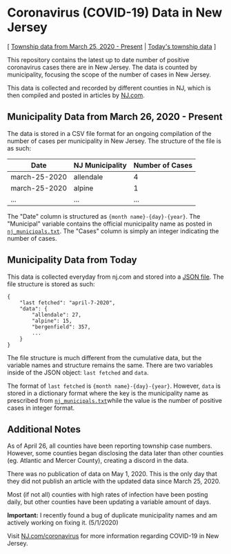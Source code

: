 # Coronavirus (COVID-19) Data in New Jersey
[
[ Township data from March 25, 2020 - Present](https://raw.githubusercontent.com/saaqebs/covid19-newjersey/master/nj_total.csv)  |  [Today's township data](https://raw.githubusercontent.com/saaqebs/covid19-newjersey/master/nj_today.json) ]

This repository contains the latest up to date number of positive coronavirus cases there are in New Jersey. The data is counted by municipality, focusing the scope of the number of cases in New Jersey.

This data is collected and recorded by different counties in NJ, which is then compiled and posted in articles by [NJ.com](https://www.nj.com/coronavirus/). 

## Municipality Data from March 26, 2020 - Present

The data is stored in a CSV file format for an ongoing compilation of the number of cases per municipality in New Jersey. The structure of the file is as such:

| Date          | NJ Municipality | Number of Cases |
|---------------|-----------------|-----------------|
| march-25-2020 | allendale       | 4               |
| march-25-2020 | alpine          | 1               |
| ...           | ...             | ...             |

The "Date" column is structured as `{month name}-{day}-{year}`. The "Municipal" variable contains the official municipality name as posted in [`nj_municipals.txt`](https://raw.githubusercontent.com/saaqebs/covid19-newjersey/master/nj_municipals.txt). The "Cases" column is simply an integer indicating the number of cases.

## Municipality Data from Today

This data is collected everyday from nj.com and stored into a [JSON file](https://raw.githubusercontent.com/saaqebs/covid19-newjersey/master/nj_today.json). The file structure is stored as such:

```
{
    "last fetched": "april-7-2020",
    "data": {
        "allendale": 27, 
        "alpine": 15, 
        "bergenfield": 357,
        ...
    }
}

```

The file structure is much different from the cumulative data, but the variable names and structure remains the same. There are two variables inside of the JSON object: `last fetched` and `data`. 

The format of `last fetched` is `{month name}-{day}-{year}`. However, `data` is stored in a dictionary format where the key is the municipality name as prescribed from [`nj_municipals.txt`](https://raw.githubusercontent.com/saaqebs/covid19-newjersey/master/nj_municipals.txt)while the value is the number of positive cases in integer format.

## Additional Notes

As of April 26, all counties have been reporting township case numbers. However, some counties began disclosing the data later than other counties (eg. Atlantic and Mercer County), creating a discord in the data. 

There was no publication of data on May 1, 2020. This is the only day that they did not publish an article with the updated data since March 25, 2020. 

Most (if not all) counties with high rates of infection have been posting daily, but other counties have been updating a variable amount of days.

**Important:** I recently found a bug of duplicate municipality names and am actively working on fixing it. (5/1/2020) 

Visit [NJ.com/coronavirus](https://www.nj.com/coronavirus/) for more information regarding COVID-19 in New Jersey.
